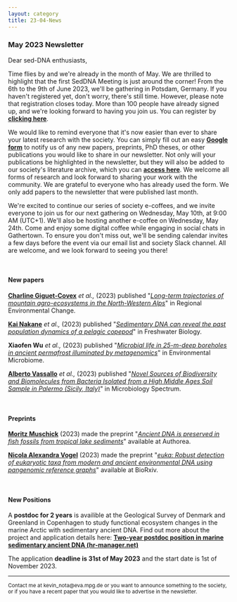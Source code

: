 ```yaml
---
layout: category
title: 23-04-News
---
```


<div class="section">
<h3 class="section-title underline">May 2023 Newsletter</h3>
</div>

<p>Dear sed-DNA enthusiasts,</p>
<div class="intro">
  
<p>Time flies by and we're already in the month of May. We are thrilled to highlight that the first SedDNA Meeting is just around the corner! From the 6th to the 9th of June 2023, we'll be gathering in Potsdam, Germany. If you haven't registered yet, don't worry, there's still time. However, please note that registration closes today. More than 100 people have already signed up, and we're looking forward to having you join us. You can register by <a href="https://events.hifis.net/event/811/" target="_blank"><b> clicking here</b></a>.</p>
<p>
We would like to remind everyone that it's now easier than ever to share your latest research with the society. You can simply fill out an easy <a href="https://docs.google.com/forms/d/e/1FAIpQLSfjbcDSBFH9jntd_LF9cq3D5_IR5u00okFaVvIjGFErS2_FbQ/viewform" target="_blank"><b> Google form</b></a> to notify us of any new papers, preprints, PhD theses, or other publications you would like to share in our newsletter. Not only will your publications be highlighted in the newsletter, but they will also be added to our society's literature archive, which you can <a href="https://docs.google.com/spreadsheets/d/1fZKL1Vb0xhpDSuqNx_JnYAk0KXEtF0PS/edit#gid=1460788996" target="_blank"><b>access here</b></a>. We welcome all forms of research and look forward to sharing your work with the community. We are grateful to everyone who has already used the form. We only add papers to the newsletter that were published last month. 
</p>
<p>
We're excited to continue our series of society e-coffees, and we invite everyone to join us for our next gathering on Wednesday, May 10th, at 9:00 AM (UTC+1). We'll also be hosting another e-coffee on Wednesday, May 24th. Come and enjoy some digital coffee while engaging in social chats in Gathertown. To ensure you don't miss out, we'll be sending calendar invites a few days before the event via our email list and society Slack channel. All are welcome, and we look forward to seeing you there!
</p></div>

<br>
<div class="intro">
<h4 class="section-title underline">New papers</h4>

<p><a href="https://www.researchgate.net/profile/C-Giguet-Covex" target="_blank"><b>Charline Giguet-Covex</b></a> <i> et al.,</i> (2023) published "<a href="https://doi.org/10.1007/s10113-023-02030-5" target="_blank"><u><i>Long-term trajectories of mountain agro-ecosystems in the North-Western Alps</i></u></a>" in Regional Environmental Change.</p>

<p><a href="https://www.researchgate.net/profile/Xin-Liu-57" target="_blank"><b>Kai Nakane</b></a> <i> et al.,</i> (2023) published "<a href="https://doi.org/10.1111/fwb.14096" target="_blank"><u><i>Sedimentary DNA can reveal the past population dynamics of a pelagic copepod</i></u></a>" in Freshwater Biology.</p>

<p><b>Xiaofen Wu</b> <i> et al.,</i> (2023) published "<a href="https://doi.org/10.1186/s40793-023-00487-9" target="_blank"><u><i>Microbial life in 25-m-deep boreholes in ancient permafrost illuminated by metagenomics</i></u></a>" in Environmental Microbiome.</p>


<p><a href="https://www.researchgate.net/profile/Alberto-Vassallo" target="_blank"><b>Alberto Vassallo</b></a> <i> et al.,</i> (2023) published "<a href="10.1128/spectrum.04374-22" target="_blank"><u><i>Novel Sources of Biodiversity and Biomolecules from Bacteria Isolated from a High Middle Ages Soil Sample in Palermo (Sicily, Italy)</i></u></a>" in Microbiology Spectrum.</p>

<br>
<div class="intro">
<h4 class="section-title underline">Preprints</h4>

<p><a href="https://www.researchgate.net/profile/Moritz-Muschick" target="_blank"><b> Moritz Muschick</b></a> (2023) made the preprint "<a href="10.22541/au.168190206.65657684/v1" target="_blank"><u><i>Ancient DNA is preserved in fish fossils from tropical lake sediments</i></u></a>" available at Authorea.</p>

<p><a href="https://orbit.dtu.dk/en/persons/nicola-alexandra-vogel" target="_blank"><b> Nicola Alexandra Vogel</b></a> (2023) made the preprint "<a href="https://doi.org/10.1101/2023.04.04.535531" target="_blank"><u><i>euka: Robust detection of eukaryotic taxa from modern and ancient environmental DNA using pangenomic reference graphs</i></u></a>" available at BioRxiv.</p>

<br>
<div class="intro">
<h4 class="section-title underline">New Positions</h4>

<p>A <b>postdoc for 2 years</b> is availible at the Geological Survey of Denmark and Greenland in Copenhagen to study functional ecosystem changes in the marine Arctic with sedimentary ancient DNA. Find out more about the project and application details here: <a href="https://candidate.hr-manager.net/ApplicationInit.aspx?cid=5001&ProjectId=168342&MediaId=5" target="_blank"><b>Two-year postdoc position in marine sedimentary ancient DNA (hr-manager.net)</b></a></p>

<p>The application <b>deadline is 31st of May 2023</b> and the start date is 1st of November 2023.</p>

<hr />
<p><small>Contact me at kevin_nota@eva.mpg.de or you want to announce something to the society, or if you have a recent paper that you would like to advertise in the newsletter.</small></p>
